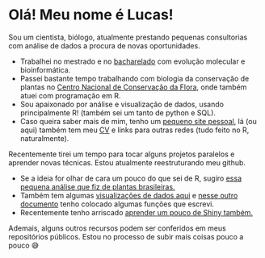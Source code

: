 # **Olá! Meu nome é Lucas!**

Sou um cientista, biólogo, atualmente prestando pequenas consultorias com análise de dados a procura de novas oportunidades.

* Trabalhei no mestrado e no [bacharelado](https://journals.plos.org/plosone/article/comments?id=10.1371/journal.pone.0028297) com evolução molecular e bioinformática.
* Passei bastante tempo trabalhando com biologia da conservação de plantas no [Centro Nacional de Conservação da Flora](http://cncflora.jbrj.gov.br/portal), onde também atuei com programação em R.
* Sou apaixonado por análise e visualização de dados, usando principalmente R! (também sei um tanto de python e SQL).
* Caso queira saber mais de mim, tenho um [pequeno site pessoal](https://lucasmoraes.io/), lá (ou aqui) também tem meu [CV](https://lucasmoraes.io/cv/) e links para outras redes (tudo feito no R, naturalmente).

Recentemente tirei um tempo para tocar alguns projetos paralelos e aprender novas técnicas. Estou atualmente reestruturando meu github.

* Se a ideia for olhar de cara um pouco do que sei de R, sugiro [essa pequena análise que fiz de plantas brasileiras.](https://moraessaur.github.io/flora2020_analysis/)
* Também tem algumas [visualizações de dados aqui](https://moraessaur.github.io/portolio_viz/) e [nesse outro documento](https://moraessaur.github.io/misc_functions/) tenho colocado algumas funções que escrevi.
* Recentemente tenho arriscado [aprender um pouco de Shiny também.](https://moraessaur.shinyapps.io/app_piloto/)

Ademais, alguns outros recursos podem ser conferidos em meus repositórios públicos. Estou no processo de subir mais coisas pouco a pouco :sweat_smile:
